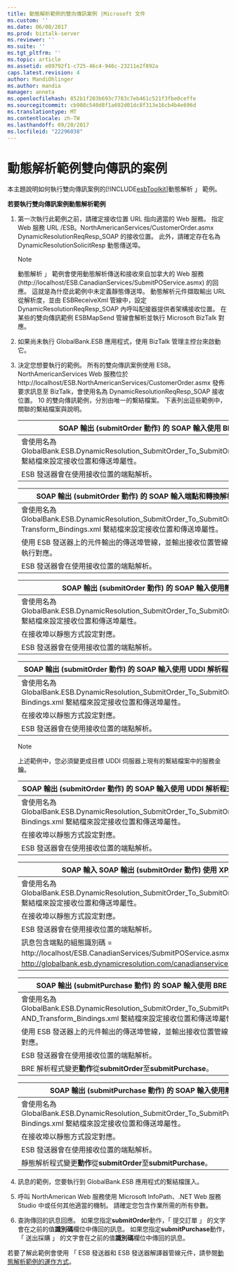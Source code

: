 ```yaml
---
title: 動態解析範例的雙向傳訊案例 |Microsoft 文件
ms.custom: ''
ms.date: 06/08/2017
ms.prod: biztalk-server
ms.reviewer: ''
ms.suite: ''
ms.tgt_pltfrm: ''
ms.topic: article
ms.assetid: e89792f1-c725-46c4-946c-23211e2f892a
caps.latest.revision: 4
author: MandiOhlinger
ms.author: mandia
manager: anneta
ms.openlocfilehash: 852b1f203b693c7783c7eb461c521f3fbe0ceffe
ms.sourcegitcommit: cb908c540d8f1a692d01dc8f313e16cb4b4e696d
ms.translationtype: MT
ms.contentlocale: zh-TW
ms.lasthandoff: 09/20/2017
ms.locfileid: "22296038"
---
```

# <a name="two-way-messaging-scenarios-for-the-dynamic-resolution-sample"></a>動態解析範例雙向傳訊的案例
本主題說明如何執行雙向傳訊案例的[!INCLUDE[esbToolkit](../includes/esbtoolkit-md.md)]動態解析 」 範例。  
  
 **若要執行雙向傳訊案例動態解析範例**  
  
1.  第一次執行此範例之前，請確定接收位置 URL 指向適當的 Web 服務。 指定 Web 服務 URL /ESB。NorthAmericanServices/CustomerOrder.asmx DynamicResolutionReqResp_SOAP 的接收位置。 此外，請確定存在名為 DynamicResolutionSolicitResp 動態傳送埠。  
  
    > [!NOTE]
    >  動態解析 」 範例會使用動態解析傳送和接收來自加拿大的 Web 服務 (http://localhost/ESB.CanadianServices/SubmitPOService.asmx) 的回應。 這就是為什麼此範例中未定義靜態傳送埠。 動態解析元件擷取輸出 URL 從解析度，並由 ESBReceiveXml 管線中，設定 DynamicResolutionReqResp_SOAP 內呼叫配接器提供者架構接收位置。 在某些的雙向傳訊範例 ESBMapSend 管線會解析並執行 Microsoft BizTalk 對應。  
  
2.  如果尚未執行 GlobalBank.ESB 應用程式，使用 BizTalk 管理主控台來啟動它。  
  
3.  決定您想要執行的範例。 所有的雙向傳訊案例使用 ESB。NorthAmericanServices Web 服務位於 http://localhost/ESB.NorthAmericanServices/CustomerOrder.asmx 發佈要求訊息至 BizTalk，會使用名為 DynamicResolutionReqResp_SOAP 接收位置。 10 的雙向傳訊範例，分別由唯一的繫結檔案。 下表列出這些範例中，關聯的繫結檔案與說明。  
  
    |SOAP 輸出 (submitOrder 動作) 的 SOAP 輸入使用 BRE 解析程式|  
    |---------------------------------------------------------------------------------|  
    |會使用名為 GlobalBank.ESB.DynamicResolution_SubmitOrder_To_SubmitOrder_BRE_Bindings.xml 繫結檔來設定接收位置和傳送埠屬性。|  
    |ESB 發送器會在使用接收位置的端點解析。|  
  
    |SOAP 輸出 (submitOrder 動作) 的 SOAP 輸入端點和轉換解析使用 BRE 解析程式|  
    |----------------------------------------------------------------------------------------------------------------------------|  
    |會使用名為 GlobalBank.ESB.DynamicResolution_SubmitOrder_To_SubmitOrder_BRE_Routing_AND_ Transform_Bindings.xml 繫結檔來設定接收位置和傳送埠屬性。|  
    |使用 ESB 發送器上的元件輸出的傳送埠管線，並輸出接收位置管線，若要以動態方式解決並執行對應。|  
    |ESB 發送器會在使用接收位置的端點解析。|  
  
    |SOAP 輸出 (submitOrder 動作) 的 SOAP 輸入使用靜態的解析程式|  
    |------------------------------------------------------------------------------------|  
    |會使用名為 GlobalBank.ESB.DynamicResolution_SubmitOrder_To_SubmitOrder_STATIC_Bindings.xml 繫結檔來設定接收位置和傳送埠屬性。|  
    |在接收埠以靜態方式設定對應。|  
    |ESB 發送器會在使用接收位置的端點解析。|  
  
    |SOAP 輸出 (submitOrder 動作) 的 SOAP 輸入使用 UDDI 解析程式對 Microsoft UDDI 伺服器|  
    |--------------------------------------------------------------------------------------------------------------------|  
    |會使用名為 GlobalBank.ESB.DynamicResolution_SubmitOrder_To_SubmitOrder_UDDI_MSFTREGISTRY_ Bindings.xml 繫結檔來設定接收位置和傳送埠屬性。|  
    |在接收埠以靜態方式設定對應。|  
    |ESB 發送器會在使用接收位置的端點解析。|  
  
    > [!NOTE]
    >  上述範例中，您必須變更成目標 UDDI 伺服器上現有的繫結檔案中的服務金鑰。  
  
    |SOAP 輸出 (submitOrder 動作) 的 SOAP 輸入使用 UDDI 解析程式對 SOA 軟體 UDDI 伺服器|  
    |-----------------------------------------------------------------------------------------------------------------------|  
    |會使用名為 GlobalBank.ESB.DynamicResolution_SubmitOrder_To_SubmitOrder_UDDI_SOAREGISTRY_ Bindings.xml 繫結檔來設定接收位置和傳送埠屬性。|  
    |在接收埠以靜態方式設定對應。|  
    |ESB 發送器會在使用接收位置的端點解析。|  
  
    |SOAP 輸入 SOAP 輸出 (submitOrder 動作) 使用 XPATH 解析程式|  
    |-----------------------------------------------------------------------------------|  
    |會使用名為 GlobalBank.ESB.DynamicResolution_SubmitOrder_To_SubmitOrder_XPATH_Bindings.xml 繫結檔來設定接收位置和傳送埠屬性。|  
    |在接收埠以靜態方式設定對應。|  
    |ESB 發送器會在使用接收位置的端點解析。|  
    |訊息包含端點的組態識別碼 = http://localhost/ESB.CanadianServices/SubmitPOService.asmx 和 customerName = http://globalbank.esb.dynamicresolution.com/canadianservices/。|  
  
    |SOAP 輸出 (submitPurchase 動作) 的 SOAP 輸入使用 BRE 解析程式端點和轉換解析|  
    |---------------------------------------------------------------------------------------------------------------------------|  
    |會使用名為 GlobalBank.ESB.DynamicResolution_SubmitOrder_To_SubmitPurchaseOrder_BRE_Routing_ AND_Transform_Bindings.xml 繫結檔來設定接收位置和傳送埠屬性。|  
    |使用 ESB 發送器上的元件輸出的傳送埠管線，並輸出接收位置管線，若要以動態方式解決並執行對應。|  
    |ESB 發送器會在使用接收位置的端點解析。|  
    |BRE 解析程式變更**動作**從**submitOrder**至**submitPurchase**。|  
  
    |SOAP 輸出 (submitPurchase 動作) 的 SOAP 輸入使用靜態的解析程式|  
    |---------------------------------------------------------------------------------------|  
    |會使用名為 GlobalBank.ESB.DynamicResolution_SubmitOrder_To_SubmitPurchaseOrder_STATIC_ Bindings.xml 繫結檔來設定接收位置和傳送埠屬性。|  
    |在接收埠以靜態方式設定對應。|  
    |ESB 發送器會在使用接收位置的端點解析。|  
    |靜態解析程式變更**動作**從**submitOrder**至**submitPurchase**。|  
  
4.  訊息的範例，您要執行到 GlobalBank.ESB 應用程式的繫結檔匯入。  
  
5.  呼叫 NorthAmerican Web 服務使用 Microsoft InfoPath、.NET Web 服務 Studio 中或任何其他適當的機制。 請確定您包含作業所需的所有參數。  
  
6.  查詢傳回的訊息回應。 如果您指定**submitOrder**動作，「 提交訂單 」 的文字會在之前的值**識別碼**欄位中傳回的訊息。 如果您指定**submitPurchase**動作，「 送出採購 」 的文字會在之前的值**識別碼**欄位中傳回的訊息。  
  
 若要了解此範例會使用 「 ESB 發送器和 ESB 發送器解譯器管線元件，請參閱[動態解析範例的運作方式](../esb-toolkit/how-the-dynamic-resolution-sample-works.md)。